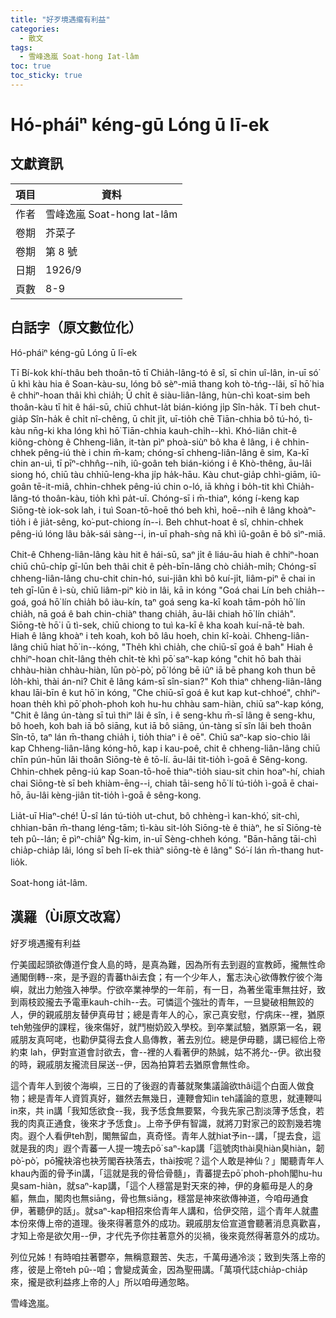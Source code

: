 ```yaml
---
title: "好歹境遇攏有利益"
categories:
  - 散文
tags:
  - 雪峰逸嵐 Soat-hong Iat-lâm
toc: true
toc_sticky: true
---
```


# Hó-pháiⁿ kéng-gū Lóng ū lī-ek

## 文獻資訊

| 項目 | 資料 |
|---|---|
| 作者 | 雪峰逸嵐 Soat-hong Iat-lâm |
| 卷期 | 芥菜子 |
| 卷期 | 第 8 號 |
| 日期 | 1926/9 |
| 頁數 | 8-9 |

## 白話字（原文數位化）

Hó-pháiⁿ kéng-gū Lóng ū lī-ek

Tī Bí-kok khí-thâu beh thoân-tō tī Chia̍h-lâng-tó ê sî, sī chin uî-lân, in-uī só͘ ū khì kàu hia ê Soan-kàu-su, lóng bô sèⁿ-miā thang koh tò-tńg--lâi, sī hō͘ hia ê chhiⁿ-hoan thâi khì chia̍h; Ū chi̍t ê siàu-liân-lâng, hùn-chì koat-sim beh thoân-kàu tī hit ê hái-sū, chiū chhut-la̍t bián-kióng ji̍p Sîn-ha̍k. Tī beh chut-gia̍p Sîn-ha̍k ê chi̍t nî-chêng, ū chi̍t ji̍t, uī-tio̍h chē Tiān-chhia bô tú-hó, tì-kàu nn̄g-ki kha lóng khì hō͘ Tiān-chhia kauh-chi̍h--khì. Khó-liân chit-ê kiông-chòng ê Chheng-liân, it-tàn pìⁿ phoà-siùⁿ bô kha ê lâng, i ê chhin-chhek pêng-iú thè i chin m̄-kam; chóng-sī chheng-liân-lâng ê sim, Ka-kī chin an-uì, tī pīⁿ-chhn̂g--nih, iû-goân teh bián-kióng i ê Khò-thêng, āu-lâi siong hó, chiū tàu chhiū-leng-kha ji̍p ha̍k-hāu. Kàu chut-gia̍p chhì-giām, iû-goân tē-it-miâ, chhin-chhek pêng-iú chin o-ló, iā khǹg i bo̍h-tit khì Chia̍h-lâng-tó thoân-kàu, tio̍h khì pa̍t-uī. Chóng-sī i m̄-thiaⁿ, kóng í-keng kap Siōng-tè iok-sok lah, i tuì Soan-tō-hoē thó beh khì, hoē--ni̍h ê lâng khoàⁿ-tio̍h i ê jia̍t-sêng, ko͘-put-chiong ín--i. Beh chhut-hoat ê sî, chhin-chhek pêng-iú lóng lâu ba̍k-sái sàng--i, in-uī phah-sǹg nā khì iû-goân ē bô sìⁿ-miā.

Chit-ê Chheng-liân-lâng kàu hit ê hái-sū, saⁿ ji̍t ê liáu-āu hiah ê chhiⁿ-hoan chiū chū-chi̍p gī-lūn beh thâi chit ê pe̍h-bīn-lâng chò chia̍h-mi̍h; Chóng-sī chheng-liân-lâng chu-chit chin-hó, sui-jiân khì bô kuí-ji̍t, liâm-piⁿ ē chai in teh gī-lūn ê ì-sù, chiū liâm-piⁿ kiò in lâi, kā in kóng "Goá chai Lín beh chia̍h--goá, goá hō͘ lín chia̍h bô iàu-kín, taⁿ goá seng ka-kī koah tām-po̍h hō͘ lín chia̍h, nā goá ê bah chin-chiàⁿ thang chia̍h, āu-lâi chiah hō͘ lín chia̍h". Siōng-tè hō͘ i ū tì-sek, chiū chiong to tuì ka-kī ê kha koah kuí-nā-tè bah. Hiah ê lâng khoàⁿ i teh koah, koh bô lâu hoeh, chin kî-koài. Chheng-liân-lâng chiū hiat hō͘ in--kóng, "The̍h khì chia̍h, che chiū-sī goá ê bah" Hiah ê chhiⁿ-hoan chi̍t-lâng the̍h chi̍t-tè khì pō͘ saⁿ-kap kóng "chit hō bah thài chhàu-hiàn chhàu-hiàn, lūn pò͘-pò͘, pō͘ lóng bē iûⁿ iā bē phang koh thun bē lo̍h-khì, thài án-ni? Chit ê lâng kám-sī sîn-sian?" Koh thiaⁿ chheng-liân-lâng khau lāi-bīn ê kut hō͘ in kóng, "Che chiū-sī goá ê kut kap kut-chhoé", chhiⁿ-hoan the̍h khì pō͘ phoh-phoh koh hu-hu chhàu sam-hiàn, chiū saⁿ-kap kóng, "Chit ê lâng ún-tàng sī tuì thiⁿ lâi ê sîn, i ê seng-khu m̄-sī lâng ê seng-khu, bô hoeh, koh bah iā bô siāng, kut iā bô siāng, ún-tàng sī sîn lâi beh thoân Sîn-tō, taⁿ lán m̄-thang chia̍h i, tio̍h thiaⁿ i ê oē". Chiū saⁿ-kap sio-chio lâi kap Chheng-liân-lâng kóng-hô, kap i kau-poê, chit ê chheng-liân-lâng chiū chīn pún-hūn lâi thoân Siōng-tè ê tō-lí. āu-lâi tit-tio̍h ì-goā ê Sêng-kong. Chhin-chhek pêng-iú kap Soan-tō-hoē thiaⁿ-tio̍h siau-sit chin hoaⁿ-hí, chiah chai Siōng-tè sī beh khiàm-ēng--i, chiah tāi-seng hō͘ lí tú-tio̍h ì-goā ē chai-hō, āu-lâi kèng-jiân tit-tio̍h ì-goā ê sêng-kong.

Lia̍t-uī Hiaⁿ-ché! Ū-sî lán tú-tio̍h ut-chut, bô chhèng-ì kan-khó͘, sit-chì, chhian-bān m̄-thang léng-tām; tì-kàu sit-lo̍h Siōng-tè ê thiàⁿ, he sī Siōng-tè teh pû--lán; ē pìⁿ-chiâⁿ N̂g-kim, in-uī Sèng-chheh kóng. "Bān-hāng tāi-chì chia̍p-chia̍p lâi, lóng sī beh lī-ek thiàⁿ siōng-tè ê lâng" Só͘-í lán m̄-thang hut-lio̍k.

Soat-hong ia̍t-lâm.

## 漢羅（Ùi原文改寫）

好歹境遇攏有利益

佇美國起頭欲傳道佇食人島的時，是真為難，因為所有去到遐的宣教師，攏無性命通閣倒轉--來，是予遐的青蕃thâi去食；有一个少年人，奮志決心欲傳教佇彼个海嶼，就出力勉強入神學。佇欲卒業神學的一年前，有一日，為著坐電車無拄好，致到兩枝跤攏去予電車kauh-chi̍h--去。可憐這个強壯的青年，一旦變破相無跤的人，伊的親戚朋友替伊真毋甘；總是青年人的心，家己真安慰，佇病床--裡，猶原teh勉強伊的課程，後來傷好，就鬥樹奶跤入學校。到卒業試驗，猶原第一名，親戚朋友真呵咾，也勸伊莫得去食人島傳教，著去別位。總是伊毋聽，講已經佮上帝約束 lah，伊對宣道會討欲去，會--裡的人看著伊的熱誠，姑不將允--伊。欲出發的時，親戚朋友攏流目屎送--伊，因為拍算若去猶原會無性命。

這个青年人到彼个海嶼，三日的了後遐的青蕃就聚集議論欲thâi這个白面人做食物；總是青年人資質真好，雖然去無幾日，連鞭會知in teh議論的意思，就連鞭叫in來，共 in講「我知恁欲食--我，我予恁食無要緊，今我先家己割淡薄予恁食，若我的肉真正通食，後來才予恁食」。上帝予伊有智識，就將刀對家己的跤割幾若塊肉。遐个人看伊teh割，閣無留血，真奇怪。青年人就hiat予in--講，「提去食，這就是我的肉」遐个青蕃一人提一塊去pō͘ saⁿ-kap講「這號肉thài臭hiàn臭hiàn，韌pò͘-pò͘，pō͘攏袂溶也袂芳閣吞袂落去，thài按呢？這个人敢是神仙？」閣聽青年人khau內面的骨予in講，「這就是我的骨佮骨髓」，青蕃提去pō͘ phoh-phoh閣hu-hu臭sam-hiàn，就saⁿ-kap講，「這个人穩當是對天來的神，伊的身軀毋是人的身軀，無血，閣肉也無siāng，骨也無siāng，穩當是神來欲傳神道，今咱毋通食伊，著聽伊的話」。就saⁿ-kap相招來佮青年人講和，佮伊交陪，這个青年人就盡本份來傳上帝的道理。後來得著意外的成功。親戚朋友佮宣道會聽著消息真歡喜，才知上帝是欲欠用--伊，才代先予你拄著意外的災禍，後來竟然得著意外的成功。

列位兄姊！有時咱拄著鬱卒，無稱意艱苦、失志，千萬毋通冷淡；致到失落上帝的疼，彼是上帝teh pû--咱；會變成黃金，因為聖冊講。「萬項代誌chia̍p-chia̍p 來，攏是欲利益疼上帝的人」所以咱毋通忽略。

雪峰逸嵐。
